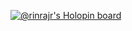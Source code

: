 [![@rinrajr's Holopin board](https://holopin.io/api/user/board?user=rinrajr)](https://holopin.io/@rinrajr)
